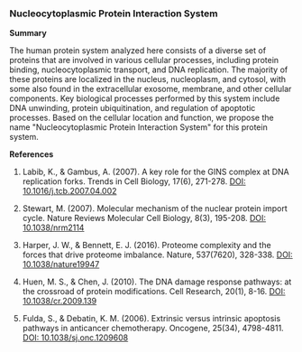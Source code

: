 ### Nucleocytoplasmic Protein Interaction System

**Summary**

The human protein system analyzed here consists of a diverse set of proteins that are involved in various cellular processes, including protein binding, nucleocytoplasmic transport, and DNA replication. The majority of these proteins are localized in the nucleus, nucleoplasm, and cytosol, with some also found in the extracellular exosome, membrane, and other cellular components. Key biological processes performed by this system include DNA unwinding, protein ubiquitination, and regulation of apoptotic processes. Based on the cellular location and function, we propose the name "Nucleocytoplasmic Protein Interaction System" for this protein system.

**References**

1. Labib, K., & Gambus, A. (2007). A key role for the GINS complex at DNA replication forks. Trends in Cell Biology, 17(6), 271-278. [DOI: 10.1016/j.tcb.2007.04.002](https://doi.org/10.1016/j.tcb.2007.04.002)

2. Stewart, M. (2007). Molecular mechanism of the nuclear protein import cycle. Nature Reviews Molecular Cell Biology, 8(3), 195-208. [DOI: 10.1038/nrm2114](https://doi.org/10.1038/nrm2114)

3. Harper, J. W., & Bennett, E. J. (2016). Proteome complexity and the forces that drive proteome imbalance. Nature, 537(7620), 328-338. [DOI: 10.1038/nature19947](https://doi.org/10.1038/nature19947)

4. Huen, M. S., & Chen, J. (2010). The DNA damage response pathways: at the crossroad of protein modifications. Cell Research, 20(1), 8-16. [DOI: 10.1038/cr.2009.139](https://doi.org/10.1038/cr.2009.139)

5. Fulda, S., & Debatin, K. M. (2006). Extrinsic versus intrinsic apoptosis pathways in anticancer chemotherapy. Oncogene, 25(34), 4798-4811. [DOI: 10.1038/sj.onc.1209608](https://doi.org/10.1038/sj.onc.1209608)
